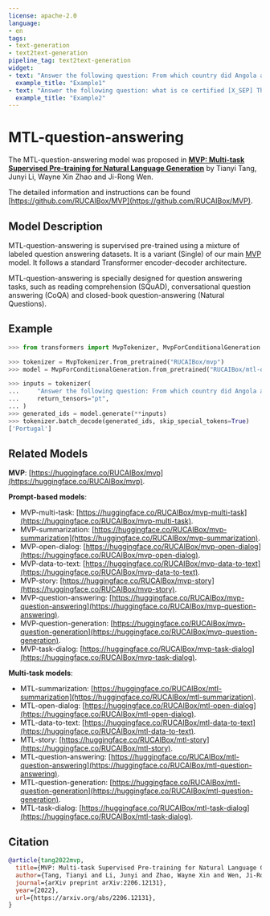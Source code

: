 ```yaml
---
license: apache-2.0
language:
- en
tags:
- text-generation
- text2text-generation
pipeline_tag: text2text-generation
widget:
- text: "Answer the following question: From which country did Angola achieve independence in 1975?"
  example_title: "Example1"
- text: "Answer the following question: what is ce certified [X_SEP] The CE marking is the manufacturer's declaration that the product meets the requirements of the applicable EC directives. Officially, CE is an abbreviation of Conformite Conformité, europeenne Européenne Meaning. european conformity"
  example_title: "Example2"
---
```


# MTL-question-answering
The MTL-question-answering model was proposed in [**MVP: Multi-task Supervised Pre-training for Natural Language Generation**](https://arxiv.org/abs/2206.12131) by Tianyi Tang, Junyi Li, Wayne Xin Zhao and Ji-Rong Wen.

The detailed information and instructions can be found [https://github.com/RUCAIBox/MVP](https://github.com/RUCAIBox/MVP).

## Model Description
MTL-question-answering is supervised pre-trained using a mixture of labeled question answering datasets. It is a variant (Single) of our main [MVP](https://huggingface.co/RUCAIBox/mvp) model. It follows a standard Transformer encoder-decoder architecture.

MTL-question-answering is specially designed for question answering tasks, such as reading comprehension (SQuAD), conversational question answering (CoQA) and closed-book question-answering (Natural Questions).

## Example
```python
>>> from transformers import MvpTokenizer, MvpForConditionalGeneration

>>> tokenizer = MvpTokenizer.from_pretrained("RUCAIBox/mvp")
>>> model = MvpForConditionalGeneration.from_pretrained("RUCAIBox/mtl-question-answering")

>>> inputs = tokenizer(
...     "Answer the following question: From which country did Angola achieve independence in 1975?",
...     return_tensors="pt",
... )
>>> generated_ids = model.generate(**inputs)
>>> tokenizer.batch_decode(generated_ids, skip_special_tokens=True)
['Portugal']
```

## Related Models
**MVP**: [https://huggingface.co/RUCAIBox/mvp](https://huggingface.co/RUCAIBox/mvp).

**Prompt-based models**:

- MVP-multi-task: [https://huggingface.co/RUCAIBox/mvp-multi-task](https://huggingface.co/RUCAIBox/mvp-multi-task).
- MVP-summarization: [https://huggingface.co/RUCAIBox/mvp-summarization](https://huggingface.co/RUCAIBox/mvp-summarization).
- MVP-open-dialog: [https://huggingface.co/RUCAIBox/mvp-open-dialog](https://huggingface.co/RUCAIBox/mvp-open-dialog).
- MVP-data-to-text: [https://huggingface.co/RUCAIBox/mvp-data-to-text](https://huggingface.co/RUCAIBox/mvp-data-to-text).
- MVP-story: [https://huggingface.co/RUCAIBox/mvp-story](https://huggingface.co/RUCAIBox/mvp-story).
- MVP-question-answering: [https://huggingface.co/RUCAIBox/mvp-question-answering](https://huggingface.co/RUCAIBox/mvp-question-answering).
- MVP-question-generation: [https://huggingface.co/RUCAIBox/mvp-question-generation](https://huggingface.co/RUCAIBox/mvp-question-generation).
- MVP-task-dialog: [https://huggingface.co/RUCAIBox/mvp-task-dialog](https://huggingface.co/RUCAIBox/mvp-task-dialog).

**Multi-task models**:
- MTL-summarization: [https://huggingface.co/RUCAIBox/mtl-summarization](https://huggingface.co/RUCAIBox/mtl-summarization).
- MTL-open-dialog: [https://huggingface.co/RUCAIBox/mtl-open-dialog](https://huggingface.co/RUCAIBox/mtl-open-dialog).
- MTL-data-to-text: [https://huggingface.co/RUCAIBox/mtl-data-to-text](https://huggingface.co/RUCAIBox/mtl-data-to-text).
- MTL-story: [https://huggingface.co/RUCAIBox/mtl-story](https://huggingface.co/RUCAIBox/mtl-story).
- MTL-question-answering: [https://huggingface.co/RUCAIBox/mtl-question-answering](https://huggingface.co/RUCAIBox/mtl-question-answering).
- MTL-question-generation: [https://huggingface.co/RUCAIBox/mtl-question-generation](https://huggingface.co/RUCAIBox/mtl-question-generation).
- MTL-task-dialog: [https://huggingface.co/RUCAIBox/mtl-task-dialog](https://huggingface.co/RUCAIBox/mtl-task-dialog).

## Citation
```bibtex
@article{tang2022mvp,
  title={MVP: Multi-task Supervised Pre-training for Natural Language Generation},
  author={Tang, Tianyi and Li, Junyi and Zhao, Wayne Xin and Wen, Ji-Rong},
  journal={arXiv preprint arXiv:2206.12131},
  year={2022},
  url={https://arxiv.org/abs/2206.12131},
}
```
